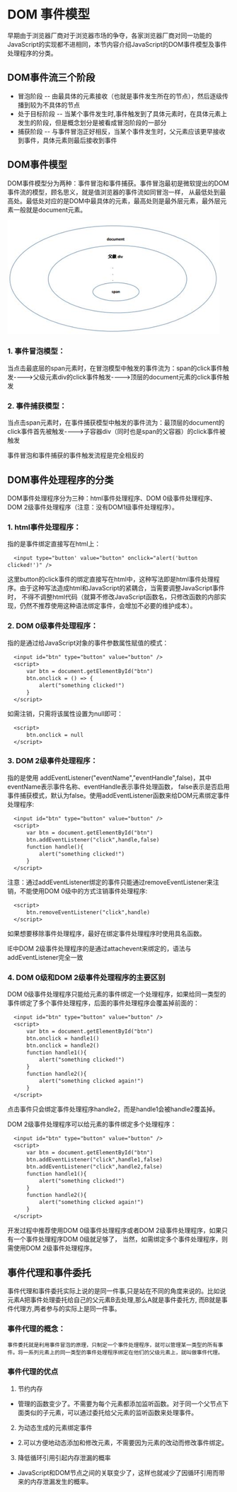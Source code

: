 # DOM 事件模型

早期由于浏览器厂商对于浏览器市场的争夺，各家浏览器厂商对同一功能的JavaScript的实现都不进相同，本节内容介绍JavaScript的DOM事件模型及事件处理程序的分类。

## DOM事件流三个阶段

* 冒泡阶段 -- 由最具体的元素接收（也就是事件发生所在的节点），然后逐级传播到较为不具体的节点
* 处于目标阶段 -- 当某个事件发生时,事件触发到了具体元素时，在具体元素上发生的阶段，但是概念划分是被看成冒泡阶段的一部分
* 捕获阶段 -- 与事件冒泡正好相反，当某个事件发生时，父元素应该更早接收到事件，具体元素则最后接收到事件

## DOM事件模型

DOM事件模型分为两种：事件冒泡和事件捕获。事件冒泡最初是微软提出的DOM事件流的模型，顾名思义，就是值浏览器的事件流如同冒泡一样，
从最低处到最高处。最低处对应的是DOM中最具体的元素，最高处则是最外层元素，最外层元素一般就是document元素。

![事件模型](./src/images/event_model.jpg)

### 1. 事件冒泡模型：

当点击最底层的span元素时，在冒泡模型中触发的事件流为：span的click事件触发---->父级元素div的click事件触发---->顶层的document元素的click事件触发

### 2. 事件捕获模型：

当点击span元素时，在事件捕获模型中触发的事件流为：最顶层的document的click事件首先被触发---->子容器div（同时也是span的父容器）的click事件被触发

事件冒泡和事件捕获的事件触发流程是完全相反的


## DOM事件处理程序的分类

DOM事件处理程序分为三种：html事件处理程序、DOM 0级事件处理程序、DOM 2级事件处理程序（注意：没有DOM1级事件处理程序）。

### 1. html事件处理程序：

指的是事件绑定直接写在html上：

```
  <input type="button' value="button" onclick="alert('button clicked!')" />
```

这里button的click事件的绑定直接写在html中，这种写法即是html事件处理程序。由于这种写法造成html和JavaScript的紧耦合，当需要调整JavaScript事件时，
不得不调整html代码（就算不修改JavaScript函数名，只修改函数的内部实现，仍然不推荐使用这种语法绑定事件，会增加不必要的维护成本）。

### 2. DOM 0级事件处理程序：

指的是通过给JavaScript对象的事件参数属性赋值的模式：

```
  <input id="btn" type="button" value="button" />
  <script>
      var btn = document.getElementById("btn")
      btn.onclick = () => {
          alert("something clicked!")
      }
  </script>
```
如需注销，只需将该属性设置为null即可：

```
  <script>
      btn.onclick = null
  </script>
```

### 3. DOM 2级事件处理程序：

指的是使用 addEventListener("eventName","eventHandle",false)，其中eventName表示事件名称、eventHandle表示事件处理函数，
false表示是否启用事件捕获模式，默认为false。使用addEventListener函数来给DOM元素绑定事件处理程序:

```
  <input id="btn" type="button" value="button" />
  <script>
      var btn = document.getElementById("btn")
      btn.addEventListener("click",handle,false)
      function handle(){
          alert("something clicked!")
      }
  </script>
```

注意：通过addEventListener绑定的事件只能通过removeEventListener来注销，不能使用DOM 0级中的方式注销事件处理程序:

```
  <script>
      btn.removeEventListener("click",handle)
  </script>
```

如果想要移除事件处理程序，最好在绑定事件处理程序时使用具名函数。

IE中DOM 2级事件处理程序的是通过attachevent来绑定的，语法与addEventListener完全一致

### 4. DOM 0级和DOM 2级事件处理程序的主要区别

DOM 0级事件处理程序只能给元素的事件绑定一个处理程序，如果给同一类型的事件绑定了多个事件处理程序，后面的事件处理程序会覆盖掉前面的：

```
  <input id="btn" type="button" value="button" />
  <script>
      var btn = document.getElementById("btn")
      btn.onclick = handle1()
      btn.onclick = handle2()
      function handle1(){
          alert("something clicked!")
      }
      function handle2(){
          alert("something clicked again!")
      }
  </script>
```

点击事件只会绑定事件处理程序handle2，而是handle1会被handle2覆盖掉。

DOM 2级事件处理程序可以给元素的事件绑定多个处理程序：

```
  <input id="btn" type="button" value="button" />
  <script>
      var btn = document.getElementById("btn")
      btn.addEventListener("click",handle1,false)
      btn.addEventListener("click",handle2,false)
      function handle1(){
          alert("something clicked!")
      }
      function handle2(){
          alert("something clicked again!")
      }
  </script>
```

开发过程中推荐使用DOM 0级事件处理程序或者DOM 2级事件处理程序，如果只有一个事件处理程序DOM 0级就足够了，
当然，如需绑定多个事件处理程序，则需使用DOM 2级事件处理程序。

## 事件代理和事件委托

事件代理和事件委托实际上说的是同一件事,只是站在不同的角度来说的。比如说元素A把事件处理委托给自己的父元素B去处理,那么A就是事件委托方,
而B就是事件代理方,两者参与的实际上是同一件事。

### 事件代理的概念：

```
事件委托就是利用事件冒泡的原理，只制定一个事件处理程序，就可以管理某一类型的所有事件。将一系列元素上的同一类型的事件处理程序绑定在他们的父级元素上，就叫做事件代理。
```

### 事件代理的优点

1. 节约内存

* 管理的函数变少了。不需要为每个元素都添加监听函数。对于同一个父节点下面类似的子元素，可以通过委托给父元素的监听函数来处理事件。

2. 为动态生成的元素绑定事件

* 2.可以方便地动态添加和修改元素，不需要因为元素的改动而修改事件绑定。

3. 降低循环引用引起内存泄漏的概率

* JavaScript和DOM节点之间的关联变少了，这样也就减少了因循环引用而带来的内存泄漏发生的概率。
